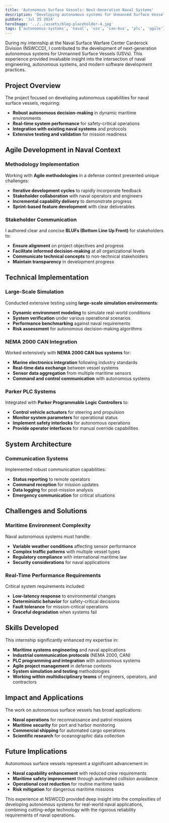 ```yaml
---
title: 'Autonomous Surface Vessels: Next-Generation Naval Systems'
description: 'Developing autonomous systems for Unmanned Surface Vessels using Agile methodologies, NEMA 2000 CAN, and Parker PLCs for naval applications.'
pubDate: 'Jul 25 2024'
heroImage: '../../assets/blog-placeholder-4.jpg'
tags: ['autonomous-systems', 'naval', 'usv', 'can-bus', 'plc', 'agile']
---
```


During my internship at the Naval Surface Warfare Center Carderock Division (NSWCCD), I contributed to the development of next-generation autonomous systems for Unmanned Surface Vessels (USVs). This experience provided invaluable insight into the intersection of naval engineering, autonomous systems, and modern software development practices.

## Project Overview

The project focused on developing autonomous capabilities for naval surface vessels, requiring:

- **Robust autonomous decision-making** in dynamic maritime environments
- **Real-time system performance** for safety-critical operations
- **Integration with existing naval systems** and protocols
- **Extensive testing and validation** for mission readiness

## Agile Development in Naval Context

### Methodology Implementation

Working with **Agile methodologies** in a defense context presented unique challenges:

- **Iterative development cycles** to rapidly incorporate feedback
- **Stakeholder collaboration** with naval operators and engineers
- **Incremental capability delivery** to demonstrate progress
- **Sprint-based feature development** with clear deliverables

### Stakeholder Communication

I authored clear and concise **BLUFs (Bottom Line Up Front)** for stakeholders to:

- **Ensure alignment** on project objectives and progress
- **Facilitate informed decision-making** at all organizational levels
- **Communicate technical concepts** to non-technical stakeholders
- **Maintain transparency** in development progress

## Technical Implementation

### Large-Scale Simulation

Conducted extensive testing using **large-scale simulation environments**:

- **Dynamic environment modeling** to simulate real-world conditions
- **System verification** under various operational scenarios
- **Performance benchmarking** against naval requirements
- **Risk assessment** for autonomous decision-making algorithms

### NEMA 2000 CAN Integration

Worked extensively with **NEMA 2000 CAN bus systems** for:

- **Marine electronics integration** following industry standards
- **Real-time data exchange** between vessel systems
- **Sensor data aggregation** from multiple maritime sensors
- **Command and control communication** with autonomous systems

### Parker PLC Systems

Integrated with **Parker Programmable Logic Controllers** to:

- **Control vehicle actuators** for steering and propulsion
- **Monitor system parameters** for operational status
- **Implement safety interlocks** for autonomous operations
- **Provide operator interfaces** for manual override capabilities

## System Architecture

### Communication Systems

Implemented robust communication capabilities:

- **Status reporting** to remote operators
- **Command reception** for mission updates
- **Data logging** for post-mission analysis
- **Emergency communication** for critical situations

## Challenges and Solutions

### Maritime Environment Complexity

Naval autonomous systems must handle:

- **Variable weather conditions** affecting sensor performance
- **Complex traffic patterns** with multiple vessel types
- **Regulatory compliance** with international maritime law
- **Security considerations** for naval applications

### Real-Time Performance Requirements

Critical system requirements included:

- **Low-latency response** to environmental changes
- **Deterministic behavior** for safety-critical decisions
- **Fault tolerance** for mission-critical operations
- **Graceful degradation** when systems fail

## Skills Developed

This internship significantly enhanced my expertise in:

- **Maritime systems engineering** and naval applications
- **Industrial communication protocols** (NEMA 2000, CAN)
- **PLC programming and integration** with autonomous systems
- **Agile project management** in defense contexts
- **System simulation and testing** methodologies
- **Working within multidisciplinary teams** of engineers, operators, and contractors

## Impact and Applications

The work on autonomous surface vessels has broad applications:

- **Naval operations** for reconnaissance and patrol missions
- **Maritime security** for port and harbor monitoring
- **Commercial shipping** for automated cargo operations
- **Scientific research** for oceanographic data collection

## Future Implications

Autonomous surface vessels represent a significant advancement in:

- **Naval capability enhancement** with reduced crew requirements
- **Maritime safety improvement** through automated collision avoidance
- **Operational cost reduction** for routine maritime tasks
- **Risk mitigation** for dangerous maritime missions

This experience at NSWCCD provided deep insight into the complexities of developing autonomous systems for real-world naval applications, combining cutting-edge technology with the rigorous reliability requirements of naval operations.
